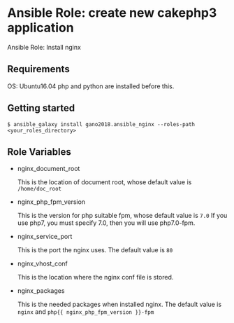 # Ansible Role: create new cakephp3 application

Ansible Role: Install nginx

## Requirements

OS: Ubuntu16.04
php and python are installed before this.

## Getting started

```
$ ansible_galaxy install gano2018.ansible_nginx --roles-path <your_roles_directory>
```

## Role Variables

- nginx_document_root

  This is the location of document root, whose default value is `/home/doc_root`

- nginx_php_fpm_version

  This is the version for php suitable fpm, whose default value is `7.0`
  If you use php7, you must specify 7.0, then you will use php7.0-fpm.

- nginx_service_port

  This is the port the nginx uses. The default value is `80`

- nginx_vhost_conf

  This is the location where the nginx conf file is stored.

- nginx_packages

  This is the needed packages when installed nginx.
  The default value is `nginx` and `php{{ nginx_php_fpm_version }}-fpm`
